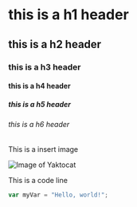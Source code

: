 # this is a h1 header
## this is a h2 header
### this is a h3 header
#### this is a h4 header
##### this is a h5 header
###### this is a h6 header


This is a insert image

![Image of Yaktocat](https://octodex.github.com/images/yaktocat.png)


This is a code line

``` javascript
var myVar = "Hello, world!";
```
